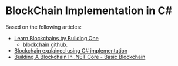 ﻿# BlockChain Implementation in C#

Based on the following articles:
* [Learn Blockchains by Building One](https://medium.com/p/117428612f46)
  * [blockchain github](https://github.com/dvf/blockchain.git).
* [Blockchain explained using C# implementation](https://towardsdatascience.com/blockchain-explained-using-c-implementation-fb60f29b9f07)
* [Building A Blockchain In .NET Core - Basic Blockchain](https://www.c-sharpcorner.com/article/blockchain-basics-building-a-blockchain-in-net-core/)
